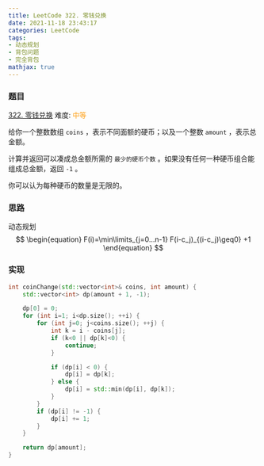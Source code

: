```yaml
---
title: LeetCode 322. 零钱兑换
date: 2021-11-18 23:43:17
categories: LeetCode
tags:
- 动态规划
- 背包问题
- 完全背包
mathjax: true
---
```


### 题目
[322. 零钱兑换](https://leetcode-cn.com/problems/coin-change/)
难度: <span style="color: rgba(255, 161, 25, 1);">中等</span>

给你一个整数数组 `coins` ，表示不同面额的硬币；以及一个整数 `amount` ，表示总金额。
<!-- more -->
计算并返回可以凑成总金额所需的 `最少的硬币个数` 。如果没有任何一种硬币组合能组成总金额，返回 `-1` 。

你可以认为每种硬币的数量是无限的。

### 思路
动态规划
$$
\begin{equation}
	F(i)=\min\limits_{j=0...n-1} F(i-c_j)_{(i-c_j)\geq0} +1
\end{equation}
$$

### 实现
``` cpp
int coinChange(std::vector<int>& coins, int amount) {
    std::vector<int> dp(amount + 1, -1);

    dp[0] = 0;
    for (int i=1; i<dp.size(); ++i) {
        for (int j=0; j<coins.size(); ++j) {
            int k = i - coins[j];
            if (k<0 || dp[k]<0) {
                continue;
            }

            if (dp[i] < 0) {
                dp[i] = dp[k];
            } else {
                dp[i] = std::min(dp[i], dp[k]);
            }
        }
        if (dp[i] != -1) {
            dp[i] += 1;
        }
    }

    return dp[amount];
}
```

